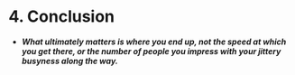 # 4. Conclusion

- ***What ultimately matters is where you end up, not the speed at which you get there, or the number of people you impress with your jittery busyness along the way.***